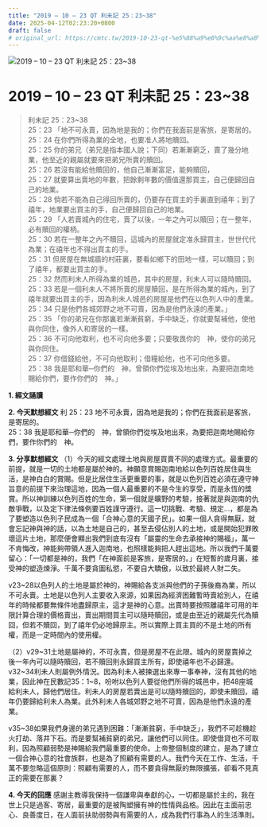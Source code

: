 ```yaml
---
title: "2019 – 10 – 23 QT 利未記 25：23~38"
date: 2025-04-12T02:23:20+0800
draft: false
# original_url: https://cmtc.tw/2019-10-23-qt-%e5%88%a9%e6%9c%aa%e8%a8%98-25%ef%bc%9a2338
---
```


![2019 – 10 – 23 QT 利未記 25：23\~38](/images/qt.jpg   "2019 – 10 – 23 QT 利未記 25：23\~38")

# 2019 – 10 – 23 QT 利未記 25：23\~38

> 利未記 25：23\~38  
> 25：23 「地不可永賣，因為地是我的；你們在我面前是客旅，是寄居的。  
> 25：24 在你們所得為業的全地，也要准人將地贖回。  
> 25：25 你的弟兄（弟兄是指本國人說；下同）若漸漸窮乏，賣了幾分地業，他至近的親屬就要來把弟兄所賣的贖回。  
> 25：26 若沒有能給他贖回的，他自己漸漸富足，能夠贖回，  
> 25：27 就要算出賣地的年數，把餘剩年數的價值還那買主，自己便歸回自己的地業。  
> 25：28 倘若不能為自己得回所賣的，仍要存在買主的手裏直到禧年；到了禧年，地業要出買主的手，自己便歸回自己的地業。  
> 25：29 「人若賣城內的住宅，賣了以後，一年之內可以贖回；在一整年，必有贖回的權柄。  
> 25：30 若在一整年之內不贖回，這城內的房屋就定准永歸買主，世世代代為業；在禧年也不得出買主的手。  
> 25：31 但房屋在無城牆的村莊裏，要看如鄉下的田地一樣，可以贖回；到了禧年，都要出買主的手。  
> 25：32 然而利未人所得為業的城邑，其中的房屋，利未人可以隨時贖回。  
> 25：33 若是一個利未人不將所賣的房屋贖回，是在所得為業的城內，到了禧年就要出買主的手，因為利未人城邑的房屋是他們在以色列人中的產業。  
> 25：34 只是他們各城郊野之地不可賣，因為是他們永遠的產業。」  
> 25：35 「你的弟兄在你那裏若漸漸貧窮，手中缺乏，你就要幫補他，使他與你同住，像外人和寄居的一樣。  
> 25：36 不可向他取利，也不可向他多要；只要敬畏你的　神，使你的弟兄與你同住。  
> 25：37 你借錢給他，不可向他取利；借糧給他，也不可向他多要。  
> 25：38 我是耶和華─你們的　神，曾領你們從埃及地出來，為要把迦南地賜給你們，要作你們的　神。」

**1. 經文誦讀**

**2.  今天默想經文**
利 25：23 地不可永賣，因為地是我的；你們在我面前是客旅，是寄居的。  
25：38 我是耶和華─你們的　神，曾領你們從埃及地出來，為要把迦南地賜給你們，要作你們的　神。

**3. 分享默想經文**
（1）今天的經文處理土地與房屋買賣不同的處理方式。最重要的前提，就是一切的土地都是屬於神的。神願意賞賜迦南地給以色列百姓居住與生活，是神白白的賞賜。但是比居住生活更重要的事，就是以色列百姓必須在遵守神旨意的前提下來治理這地，因為一個人最重要的不是今生的享受，而是永恆的獎賞。所以神訓練以色列百姓的生命，第一個就是曠野的考驗，接著就是與迦南的仇敵爭戰，以及定下律法條例要百姓謹守遵行。這一切挑戰、考驗、規定…，都是為了要塑造以色列子民成為一個「合神心意的天國子民」。如果一個人貪得無厭，就會忘記神與神的話，以為土地是自己的，甚至去侵佔別人的土地，或是開始犯罪敗壞這片土地，那麼便會顯出我們到底有沒有「屬靈的生命去承接神的賜福」，萬一不肯悔改，神能夠帶領人進入迦南地，也照樣能夠把人趕出這地。所以我們千萬要留心：「一切都是神的，我們「在神面前是客旅，是寄居的。」在短暫的歲月裏，接受神的塑造煉淨。千萬不要貪圖私慾，不要自大驕傲，以致於最終人財二失。

v23\~28以色列人的土地是屬於神的，神賜給各支派與他們的子孫後裔為業，所以不可永賣。土地是以色列人主要收入來源，如果因為經濟困難暫時賣給別人，在禧年的時候都要無條件地盡歸原主，這才是神的心意。出賣時要按照離禧年可用的年限計算合理的價格賣出，賣出期間買主可以隨時贖回，或是由至近的親屬先代為贖回，但若不贖回，到了禧年仍必地歸原主。所以實際上買主買的不是土地的所有權，而是一定時間內的使用權。

（2）v29\~31土地是屬神的，不可永賣，但是房屋不在此限。城內的房屋賣掉之後一年內可以隨時贖回，若不贖回則永歸買主所有，即使禧年也不必歸還。v32\~34利未人則屬例外情況。因為利未人被揀選出來專一事奉神，沒有其他的地業，因此神在民數記35：1\~8，吩咐以色列人要從他們所得的城邑中，把48座城給利未人，歸他們居住。利未人的房屋若賣出是可以隨時贖回的，即使未贖回，禧年仍要歸給利未人為業。此外利未人各城郊野之地不可賣，因為是他們永遠的產業。

v35\~38如果我們身邊的弟兄遇到困難：「漸漸貧窮，手中缺乏」，我們不可趁機趁火打劫、落井下石。而是要幫補貧窮的弟兄，讓他們可以同住。即使借貸也不可取利，因為照顧弱勢是神賜給我們最重要的使命。上帝整個制度的建立，是為了建立一個合神心意的社會族群，也是為了照顧有需要的人。我們今天在工作、生活，千萬不要忽略這個原則：照顧有需要的人，而不要貪得無厭的無限擴張，卻看不見真正的需要在那裏？

**4. 今天的回應**
感謝主教導我保持一個謙卑與奉獻的心，一切都是屬於主的，我在世上只是過客、寄居，最重要的是被陶塑擁有神的性情與品格。因此在主面前忠心、良善度日，在人面前扶助弱勢與有需要的人，成為我們行事為人的生活準則。
